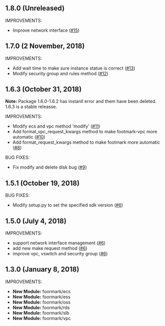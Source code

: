 ## 1.8.0 (Unreleased)

IMPROVEMENTS:

- Improve network interface ([#15](https://github.com/alibaba/footmark/pull/15))

## 1.7.0 (2 November, 2018)

IMPROVEMENTS:

- Add wait time to make sure instance statue is correct ([#13](https://github.com/alibaba/footmark/pull/13))
- Modify security group and rules method ([#12](https://github.com/alibaba/footmark/pull/12))

## 1.6.3 (October 31, 2018)

**Note:** Package 1.6.0-1.6.2 has instanll error and them have been deleted. 1.6.3 is a stable releasse.

IMPROVEMENTS:

- Modify ecs and vpc method 'modify' ([#11](https://github.com/alibaba/footmark/pull/11))
- Add format_vpc_request_kwargs method to make footmark-vpc more automatic ([#10](https://github.com/alibaba/footmark/pull/10))
- Add format_request_kwargs method to make footmark more automatic ([#8](https://github.com/alibaba/footmark/pull/8))

BUG FIXES:

- Fix modify and delete disk bug ([#9](https://github.com/alibaba/footmark/pull/9))

## 1.5.1 (October 19, 2018)

BUG FIXES:

  * Modify setup.py to set the specified sdk version ([#6](https://github.com/alibaba/footmark/pull/6))

## 1.5.0 (July 4, 2018)

IMPROVEMENTS:

  * support network interface management ([#6](https://github.com/alibaba/footmark/pull/6))
  * add new make request method ([#6](https://github.com/alibaba/footmark/pull/6))
  * improve vpc, vswitch and security group ([#6](https://github.com/alibaba/footmark/pull/6))

## 1.3.0 (January 8, 2018)

IMPROVEMENTS:

  * **New Module:** foormark/ecs
  * **New Module:** foormark/ess
  * **New Module:** foormark/oss
  * **New Module:** foormark/rds
  * **New Module:** foormark/slb
  * **New Module:** foormark/vpc
